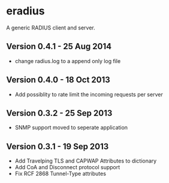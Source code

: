 eradius
=======

A generic RADIUS client and server.

Version 0.4.1 - 25 Aug 2014
---------------------------

* change radius.log to a append only log file

Version 0.4.0 - 18 Oct 2013
---------------------------

* Add possiblity to rate limit the incoming requests per server

Version 0.3.2 - 25 Sep 2013
---------------------------

* SNMP support moved to seperate application

Version 0.3.1 - 19 Sep 2013
---------------------------

* Add Travelping TLS and CAPWAP Attributes to dictionary
* Add CoA and Disconnect protocol support
* Fix RCF 2868 Tunnel-Type attributes
